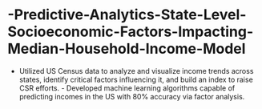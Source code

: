 # -Predictive-Analytics-State-Level-Socioeconomic-Factors-Impacting-Median-Household-Income-Model
- Utilized US Census data to analyze and visualize income trends across states, identify critical factors influencing it, and build an index to raise CSR efforts. - Developed machine learning algorithms capable of predicting incomes in the US with 80% accuracy via factor analysis.
